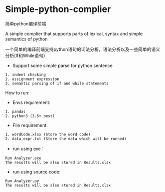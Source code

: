 # Simple-python-complier 
简单python编译前端

A simple complier that supports parts of lexical, syntax and simple semantics of python

一个简单的编译前端支持python语句的词法分析，语法分析以及一些简单的语义分析(If和While语句）

* Support some simple parse for python sentence
```
1. indent checking
2. assignment expression
3. semantic parsing of if and while statements
```

How to run:

* Envs requirement:
```
1. pandas
2. python3 (3.5+ best)
```

* File requirement:
```
1. wordCode.xlsx (Store the word code)
2. data_expr.txt (Store the data which will be runned)
```

* run using exe：
```
Run Analyzer.exe
The results will be also stored in Results.xlsx
```

* run using source code:
```
Run Analyzer.py
The results will be also stored in Results.xlsx
```
	
	
